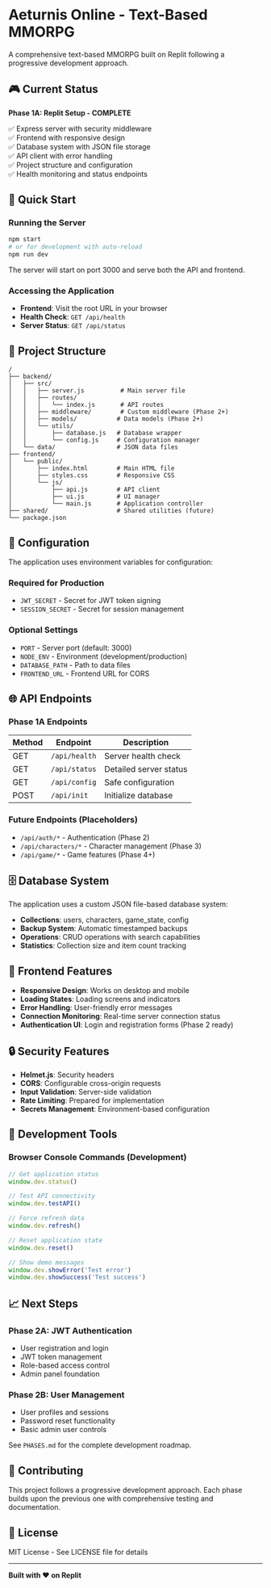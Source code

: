 # Aeturnis Online - Text-Based MMORPG

A comprehensive text-based MMORPG built on Replit following a progressive development approach.

## 🎮 Current Status

**Phase 1A: Replit Setup - COMPLETE**

✅ Express server with security middleware  
✅ Frontend with responsive design  
✅ Database system with JSON file storage  
✅ API client with error handling  
✅ Project structure and configuration  
✅ Health monitoring and status endpoints  

## 🚀 Quick Start

### Running the Server

```bash
npm start
# or for development with auto-reload
npm run dev
```

The server will start on port 3000 and serve both the API and frontend.

### Accessing the Application

- **Frontend**: Visit the root URL in your browser
- **Health Check**: `GET /api/health`
- **Server Status**: `GET /api/status`

## 📁 Project Structure

```
/
├── backend/
│   ├── src/
│   │   ├── server.js          # Main server file
│   │   ├── routes/
│   │   │   └── index.js       # API routes
│   │   ├── middleware/        # Custom middleware (Phase 2+)
│   │   ├── models/           # Data models (Phase 2+)
│   │   └── utils/
│   │       ├── database.js   # Database wrapper
│   │       └── config.js     # Configuration manager
│   └── data/                 # JSON data files
├── frontend/
│   └── public/
│       ├── index.html        # Main HTML file
│       ├── styles.css        # Responsive CSS
│       └── js/
│           ├── api.js        # API client
│           ├── ui.js         # UI manager
│           └── main.js       # Application controller
├── shared/                   # Shared utilities (future)
└── package.json
```

## 🔧 Configuration

The application uses environment variables for configuration:

### Required for Production
- `JWT_SECRET` - Secret for JWT token signing
- `SESSION_SECRET` - Secret for session management

### Optional Settings
- `PORT` - Server port (default: 3000)
- `NODE_ENV` - Environment (development/production)
- `DATABASE_PATH` - Path to data files
- `FRONTEND_URL` - Frontend URL for CORS

## 🌐 API Endpoints

### Phase 1A Endpoints

| Method | Endpoint | Description |
|--------|----------|-------------|
| GET | `/api/health` | Server health check |
| GET | `/api/status` | Detailed server status |
| GET | `/api/config` | Safe configuration |
| POST | `/api/init` | Initialize database |

### Future Endpoints (Placeholders)

- `/api/auth/*` - Authentication (Phase 2)
- `/api/characters/*` - Character management (Phase 3)
- `/api/game/*` - Game features (Phase 4+)

## 🗄️ Database System

The application uses a custom JSON file-based database system:

- **Collections**: users, characters, game_state, config
- **Backup System**: Automatic timestamped backups
- **Operations**: CRUD operations with search capabilities
- **Statistics**: Collection size and item count tracking

## 🎨 Frontend Features

- **Responsive Design**: Works on desktop and mobile
- **Loading States**: Loading screens and indicators
- **Error Handling**: User-friendly error messages
- **Connection Monitoring**: Real-time server connection status
- **Authentication UI**: Login and registration forms (Phase 2 ready)

## 🔒 Security Features

- **Helmet.js**: Security headers
- **CORS**: Configurable cross-origin requests
- **Input Validation**: Server-side validation
- **Rate Limiting**: Prepared for implementation
- **Secrets Management**: Environment-based configuration

## 🧪 Development Tools

### Browser Console Commands (Development)
```javascript
// Get application status
window.dev.status()

// Test API connectivity
window.dev.testAPI()

// Force refresh data
window.dev.refresh()

// Reset application state
window.dev.reset()

// Show demo messages
window.dev.showError('Test error')
window.dev.showSuccess('Test success')
```

## 📈 Next Steps

### Phase 2A: JWT Authentication
- User registration and login
- JWT token management
- Role-based access control
- Admin panel foundation

### Phase 2B: User Management
- User profiles and sessions
- Password reset functionality
- Basic admin user controls

See `PHASES.md` for the complete development roadmap.

## 🤝 Contributing

This project follows a progressive development approach. Each phase builds upon the previous one with comprehensive testing and documentation.

## 📄 License

MIT License - See LICENSE file for details

---

**Built with ❤️ on Replit**